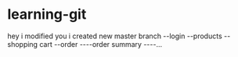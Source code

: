 # learning-git
hey i modified you
i created new master branch
--login
--products
--shopping cart
--order
----order summary
----...